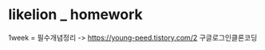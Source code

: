 # likelion _ homework 

1week = 필수개념정리 -> https://young-peed.tistory.com/2
        구글로그인클론코딩
        
